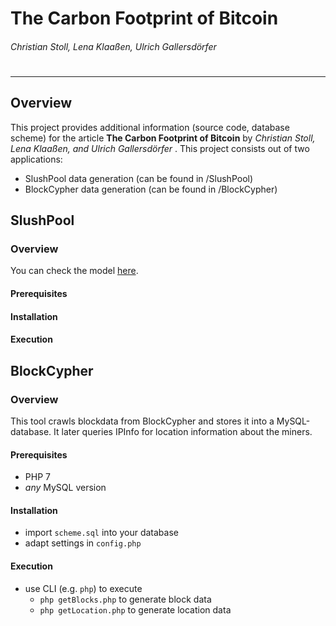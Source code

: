# The Carbon Footprint of Bitcoin
###### Christian Stoll, Lena Klaaßen, Ulrich Gallersdörfer 
#
___


## Overview
This project provides additional information (source code, database scheme) for the article **The Carbon Footprint of Bitcoin** by *Christian Stoll, Lena Klaaßen, and Ulrich Gallersdörfer* . This project consists out of two applications:
  - SlushPool data generation (can be found in /SlushPool)
  - BlockCypher data generation (can be found in /BlockCypher)

## SlushPool
### Overview
You can check the model [here](https://github.com/UliGall/cfootprint_bitcoin/SlushPool/UML.pdf).
#### Prerequisites


#### Installation


#### Execution


## BlockCypher
### Overview
This tool crawls blockdata from BlockCypher and stores it into a MySQL-database. It later queries IPInfo for location information about the miners.

#### Prerequisites
- PHP 7
- *any* MySQL version

#### Installation
- import `scheme.sql` into your database
- adapt settings in `config.php`

#### Execution
- use CLI (e.g. `php`) to execute
    - `php getBlocks.php` to generate block data
    - `php getLocation.php` to generate location data